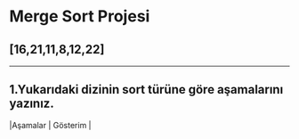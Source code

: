# Merge Sort Projesi

## [16,21,11,8,12,22]

---
1.Yukarıdaki dizinin sort türüne göre aşamalarını yazınız.
---
|Aşamalar | Gösterim | 
